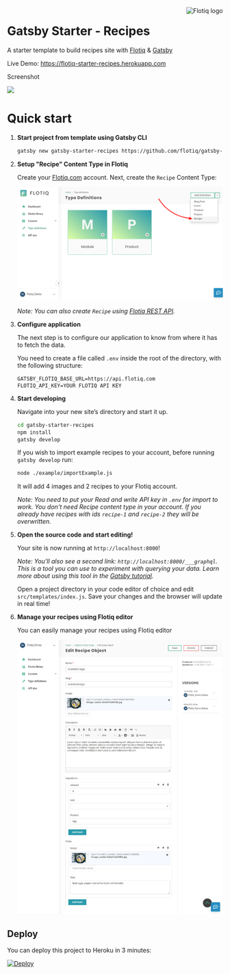 <a href="https://flotiq.com/">
    <img src="https://editor.flotiq.com/fonts/fq-logo.svg" alt="Flotiq logo" title="Flotiq" align="right" height="40" />
</a>

Gatsby Starter - Recipes
========================

A starter template to build recipes site with [Flotiq](https://flotiq.com) & [Gatsby](https://gatsbyjs.org)

Live Demo: https://flotiq-starter-recipes.herokuapp.com

Screenshot

<img src="https://github.com/flotiq/gatsby-starter-recipes/raw/master/docs/flotiq-starter-recipes.png" width=480 />

# Quick start

1. **Start project from template using Gatsby CLI**
    
    ```bash
    gatsby new gatsby-starter-recipes https://github.com/flotiq/gatsby-starter-recipes.git
    ```
1. **Setup "Recipe" Content Type in Flotiq**

   Create your [Flotiq.com](https://flotiq.com) account. Next, create the `Recipe` Content Type:

   ![Recipe content type in flotiq](docs/create-definition-recipe.png)
    
   _Note: You can also create `Recipe` using [Flotiq REST API](https://flotiq.com/docs/API/)._ 

1. **Configure application**

    The next step is to configure our application to know from where it has to fetch the data.
       
    You need to create a file called `.env` inside the root of the directory, with the following structure:

    ```
    GATSBY_FLOTIQ_BASE_URL=https://api.flotiq.com
    FLOTIQ_API_KEY=YOUR FLOTIQ API KEY
    ```

1.  **Start developing**

    Navigate into your new site’s directory and start it up.

    ```sh
    cd gatsby-starter-recipes
    npm install
    gatsby develop
    ```
    
    If you wish to import example recipes to your account, before running `gatsby develop` run:
    
    ```sh
    node ./example/importExample.js
    ```
    
    It will add 4 images and 2 recipes to your Flotiq account.
    
    _Note: You need to put your Read and write API key in `.env` for import to work. You don't need Recipe content type in your account. If you already have recipes with ids `recipe-1` and `recipe-2` they will be overwritten._
   
1.  **Open the source code and start editing!**
    
    Your site is now running at `http://localhost:8000`!
    
    _Note: You'll also see a second link: _`http://localhost:8000/___graphql`_. This is a tool you can use to experiment with querying your data. Learn more about using this tool in the [Gatsby tutorial](https://www.gatsbyjs.org/tutorial/part-five/#introducing-graphiql)._
    
    Open a project directory in your code editor of choice and edit `src/templates/index.js`. Save your changes and the browser will update in real time!

1. **Manage your recipes using Flotiq editor**
      
    You can easily manage your recipes using Flotiq editor
    
    ![](docs/manage-recipes.png)

  ## Deploy

  You can deploy this project to Heroku in 3 minutes:

  [![Deploy](https://www.herokucdn.com/deploy/button.svg)](https://heroku.com/deploy?template=https://github.com/flotiq/gatsby-starter-recipes)
  
